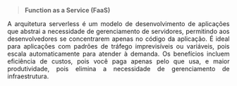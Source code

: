 > **Function as a Service (FaaS)**
<p align="justify">A arquitetura serverless é um modelo de desenvolvimento de aplicações que abstrai a necessidade de gerenciamento de servidores, permitindo aos desenvolvedores se concentrarem apenas no código da aplicação. É ideal para aplicações com padrões de tráfego imprevisíveis ou variáveis, pois escala automaticamente para atender à demanda. Os benefícios incluem eficiência de custos, pois você paga apenas pelo que usa, e maior produtividade, pois elimina a necessidade de gerenciamento de infraestrutura.</p>
  
